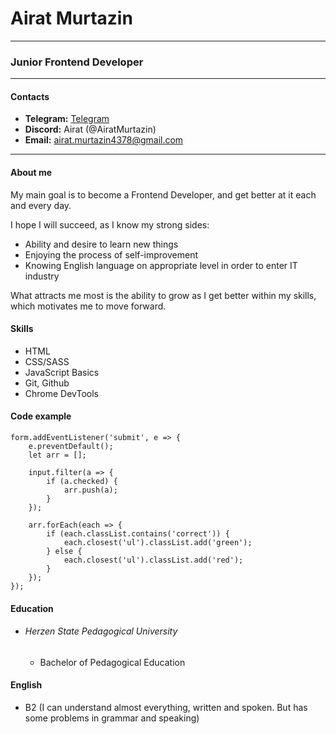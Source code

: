 # Airat Murtazin

---

### Junior Frontend Developer

---

#### Contacts

- **Telegram:** [Telegram](t.me/Amokrif)
- **Discord:** Airat (@AiratMurtazin)
- **Email:** airat.murtazin4378@gmail.com

---

#### About me

My main goal is to become a Frontend Developer, and get better at it each and every day.

I hope I will succeed, as I know my strong sides:

- Ability and desire to learn new things
- Enjoying the process of self-improvement
- Knowing English language on appropriate level in order to enter IT industry

What  attracts me most is the ability to grow as I get better within my skills, which motivates me to move forward.

#### Skills

- HTML
- CSS/SASS
- JavaScript Basics
- Git, Github
- Chrome DevTools

#### Code example

```
form.addEventListener('submit', e => {
	e.preventDefault();
	let arr = [];

	input.filter(a => {
		if (a.checked) {
			arr.push(a);
		}
	});

	arr.forEach(each => {
		if (each.classList.contains('correct')) {
			each.closest('ul').classList.add('green');
		} else {
			each.closest('ul').classList.add('red');
		}
	});
});

```

#### Education

- ###### Herzen State Pedagogical University
  - Bachelor of Pedagogical Education

#### English

- B2 (I can understand almost everything, written and spoken. But has some problems in grammar and speaking)
